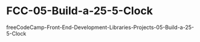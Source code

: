 # FCC-05-Build-a-25-5-Clock
freeCodeCamp-Front-End-Development-Libraries-Projects-05-Build-a-25-5-Clock
